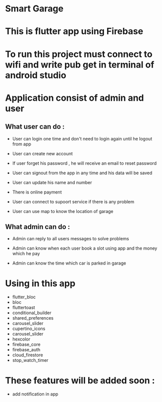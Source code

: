 # Smart Garage

# This is flutter app using Firebase

# To run this project must connect to wifi and write pub get in terminal of android studio

# Application consist of admin and user

## What user can do : 

- User can login one time and don't need to login again until he logout from app

- User can create new account  

- If user forget his password , he will receive an email to reset password

- User can signout from the app in any time and his data will be saved

- User can update his name and number 

- There is online payment 

- User can connect to supoort service if there is any problem

- User can use map to know the location of garage
## What admin can do : 

- Admin can reply to all users messages to solve problems

- Admin can know when each user book a slot using app and the money which he pay

- Admin can know the time which car is parked in garage

# Using in this app 

- flutter_bloc
- bloc
- fluttertoast
- conditional_builder
- shared_preferences
- carousel_slider
- cupertino_icons
- carousel_slider
- hexcolor
- firebase_core
- firebase_auth
- cloud_firestore
- stop_watch_timer


# These features will be added soon : 
- add notification in app 

